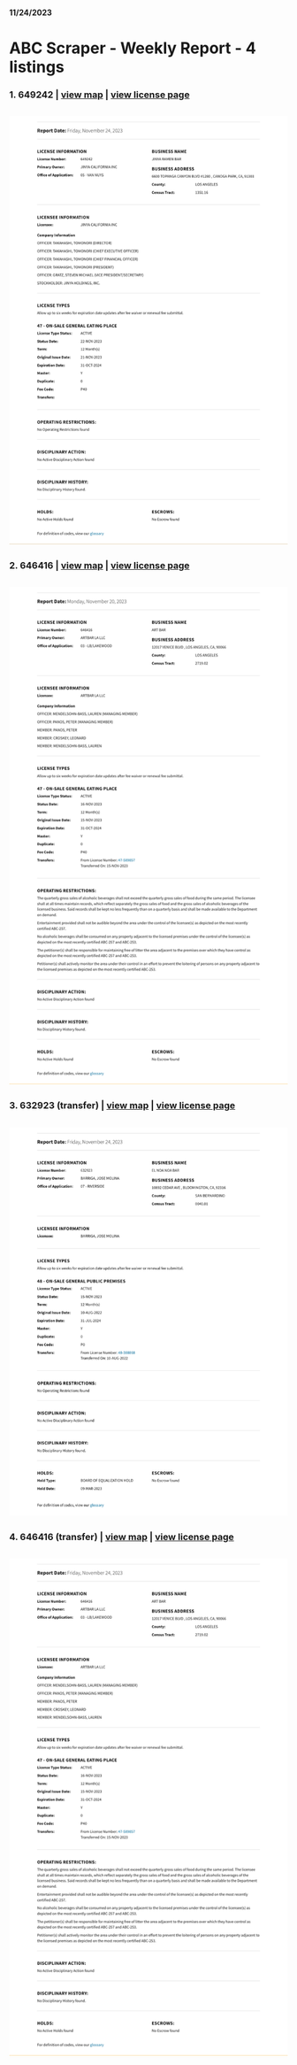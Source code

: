 #### 11/24/2023
 # ABC Scraper - Weekly Report - 4 listings
 ### 1. 649242  | [view map](https://maps.google.com?q=6600%20TOPANGA%20CANYON%20BLVD%20%231280%2C%20CANOGA%20PARK) | [view license page](https://www.abc.ca.gov/licensing/license-lookup/single-license/?RPTTYPE=12&LICENSE=649242)
![649242](https://raw.githubusercontent.com/playatgtb/abc-scraper/main/downloads/2023-11-21-screenshots/649242.png)
---
### 2. 646416  | [view map](https://maps.google.com?q=12017%20VENICE%20BLVD%2C%20LOS%20ANGELES) | [view license page](https://www.abc.ca.gov/licensing/license-lookup/single-license/?RPTTYPE=12&LICENSE=646416)
![646416](https://raw.githubusercontent.com/playatgtb/abc-scraper/main/downloads/2023-11-16-screenshots/646416.png)
---
### 3. 632923 (transfer) | [view map](https://maps.google.com?q=10892%20CEDAR%20AVE%2C%20BLOOMINGTON) | [view license page](https://www.abc.ca.gov/licensing/license-lookup/single-license/?RPTTYPE=12&LICENSE=632923)
![632923](https://raw.githubusercontent.com/playatgtb/abc-scraper/main/downloads/2023-11-15-screenshots/632923.png)
---
### 4. 646416 (transfer) | [view map](https://maps.google.com?q=12017%20VENICE%20BLVD%2C%20LOS%20ANGELES) | [view license page](https://www.abc.ca.gov/licensing/license-lookup/single-license/?RPTTYPE=12&LICENSE=646416)
![646416](https://raw.githubusercontent.com/playatgtb/abc-scraper/main/downloads/2023-11-15-screenshots/646416.png)
---
